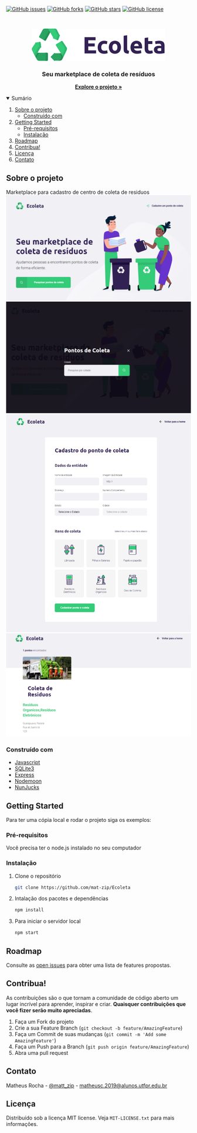 [![GitHub issues](https://img.shields.io/github/issues/mat-zip/Ecoleta)](https://github.com/mat-zip/Ecoleta/issues) [![GitHub forks](https://img.shields.io/github/forks/mat-zip/Ecoleta)](https://github.com/mat-zip/Ecoleta/network) [![GitHub stars](https://img.shields.io/github/stars/mat-zip/Ecoleta)](https://github.com/mat-zip/Ecoleta/stargazers) [![GitHub license](https://img.shields.io/github/license/mat-zip/Ecoleta)](https://github.com/mat-zip/Ecoleta)

<!-- PROJECT LOGO -->
<br />
<p align="center">
  <a href="https://github.com/othneildrew/Best-README-Template">
    <img src="https://raw.githubusercontent.com/mat-zip/Ecoleta/f66c7ab2f146378739b9113ece203e75d74280d4/public/assets/logo.svg" alt="Logo">
  </a>

  <h3 align="center">Seu marketplace de coleta de resíduos</h3>

  <p align="center">
    <a href="https://github.com/mat-zip/Ecoleta/tree/master/src"><strong>Explore o projeto »</strong></a>
  </p>
</p>

<!-- TABLE OF CONTENTS -->
<details open="open">
  <summary>Sumário</summary>
  <ol>
    <li>
      <a href="#sobre-o-projeto">Sobre o projeto</a>
      <ul>
        <li><a href="#built-with">Construído com</a></li>
      </ul>
    </li>
    <li>
      <a href="#getting-started">Getting Started</a>
      <ul>
        <li><a href="#pré-requisitos">Pré-requisitos</a></li>
        <li><a href="#instalação">Instalação</a></li>
      </ul>
    </li>
    <li><a href="#roadmap">Roadmap</a></li>
    <li><a href="#contribua">Contribua!</a></li>
    <li><a href="#licença">Licença</a></li>
    <li><a href="#contato">Contato</a></li>
  </ol>
</details>



<!-- ABOUT THE PROJECT -->
## Sobre o projeto
Marketplace para cadastro de centro de coleta de residuos
<img src="public/screenshots/screen1.png">
<img src="public/screenshots/screen2.png">
<img src="public/screenshots/screen3.png">
<img src="public/screenshots/screen4.png">


### Construído com
* [Javascript](https://www.javascript.com/)
* [SQLite3](https://www.sqlite.org/index.html)
* [Express](https://expressjs.com/pt-br/)
* [Nodemoon](https://nodemon.io/)
* [NunJucks](https://mozilla.github.io/nunjucks/)

<!-- GETTING STARTED -->
## Getting Started

Para ter uma cópia local e rodar o projeto siga os exemplos:

### Pré-requisitos

Você precisa ter o node.js instalado no seu computador

### Instalação

1. Clone o repositório
   ```sh
   git clone https://github.com/mat-zip/Ecoleta
   ```
2. Intalação dos pacotes e dependências
   ```sh
   npm install
   ```
3. Para iniciar o servidor local
    ```sh
    npm start
    ```

<!-- ROADMAP -->
## Roadmap
Consulte as [open issues](https://github.com/mat-zip/Ecoleta/issues) para obter uma lista de features propostas.

<!-- CONTRIBUTING -->
## Contribua!

As contribuições são o que tornam a comunidade de código aberto um lugar incrível para aprender, inspirar e criar. **Quaisquer contribuições que você fizer serão muito apreciadas**.

1. Faça um Fork do projeto
2. Crie a sua Feature Branch (`git checkout -b feature/AmazingFeature`)
3. Faça um Commit de suas mudanças (`git commit -m 'Add some AmazingFeature'`)
4. Faça um Push para a Branch (`git push origin feature/AmazingFeature`)
5. Abra uma pull request

<!-- CONTACT -->
## Contato

Matheus Rocha - [@matt_zip](https://twitter.com/matt_zip) - matheusc.2019@alunos.utfpr.edu.br

<!-- LICENSE -->
## Licença

Distribuído sob a licença MIT license. Veja `MIT-LICENSE.txt` para mais informações.

